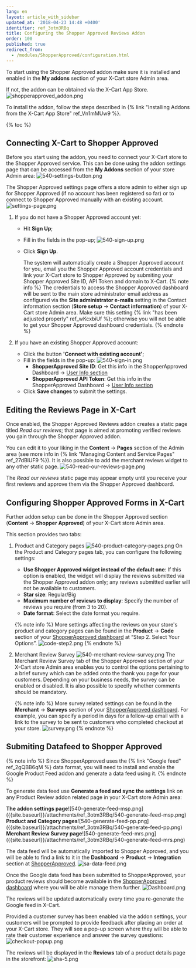 ```yaml
---
lang: en
layout: article_with_sidebar
updated_at: '2018-04-23 14:48 +0400'
identifier: ref_3otm3RBq
title: Configuring the Shopper Approved Reviews Addon
order: 100
published: true
redirect_from:
  - /modules/ShopperApproved/configuration.html
---
```

To start using the Shopper Approved addon make sure it is installed and enabled in the **My addons** section of your X-Cart store Admin area.

If not, the addon can be obtained via the X-Cart App Store.
![shopperapproved_addon.png]({{site.baseurl}}/attachments/ref_3otm3RBq/shopperapproved_addon.png)

To install the addon, follow the steps described in {% link "Installing Addons from the X-Cart App Store" ref_Vn1mMUw9 %}.

{% toc %}

## Connecting X-Cart to Shopper Approved 

Before you start using the addon, you need to connect your X-Cart store to the Shopper Approved service. This can be done using the addon settings page that can be accessed from the **My Addons** section of your store Admin area: 
![540-settings-button.png]({{site.baseurl}}/attachments/ref_3otm3RBq/540-settings-button.png)

The Shopper Approved settings page offers a store admin to either sign up for Shopper Approved (if no account has been registered so far) or to connect to Shopper Approved manually with an existing account.
![settings-page.png]({{site.baseurl}}/attachments/ref_3otm3RBq/settings-page.png)

1. If you do not have a Shopper Approved account yet:
   * Hit **Sign Up**;
   * Fill in the fields in the pop-up;
     ![540-sign-up.png]({{site.baseurl}}/attachments/ref_3otm3RBq/540-sign-up.png)
   * Click **Sign Up**. 
   
     The system will automatically create a Shopper Approved account for you, email you the Shopper Approved account credentials and link your X-Cart store to Shopper Approved by submiting your Shopper Approved Site ID, API Token and domain to X-Cart. 
     {% note info %}
     The credentials to access the Shopper Approved dashboard will be sent to the main store administrator email address as configured via the **Site administrator e-mails** setting in the Contact information section (**Store setup** -> **Contact information**) of your X-Cart store Admin area. Make sure this setting {% link "has been adjusted properly" ref_wKcxbiUf %}; otherwise you will not be able to get your Shopper Approved dashboard credentials.
     {% endnote %}

2. If you have an existing Shopper Approved account:
   * Click the button **'Connect with existing account'**;
   * Fill in the fields in the pop-up: 
     ![540-sign-in.png]({{site.baseurl}}/attachments/ref_3otm3RBq/540-sign-in.png)
     * **ShopperApproved Site ID**: Get this info in the ShopperApproved Dashboard -> [User Info section](https://www.shopperapproved.com/account/dashboard/userinfo/account-settings "Configuring the Shopper Approved") 
     * **ShopperApproved API Token**: Get this info in the ShopperApproved Dashboard -> [User Info section](https://www.shopperapproved.com/account/dashboard/userinfo/account-settings "Configuring the Shopper Approved") 
    * Click **Save changes** to submit the settings.
    
## Editing the Reviews Page in X-Cart

Once enabled, the Shopper Approved Reviews addon creates a static page titled _Read our reviews_; that page is aimed at promoting verified reviews you gain through the Shopper Approved addon. 

You can edit it to your liking in the **Content** -> **Pages** section of the Admin area (see more info in {% link "Managing Content and Service Pages" ref_27dBlUF9 %}). It is also possible to add the merchant reviews widget to any other static page. 
![540-read-our-reviews-page.png]({{site.baseurl}}/attachments/ref_3otm3RBq/540-read-our-reviews-page.png)

The _Read our reviews_ static page may appear empty until you receive your first reviews and approve them via the Shopper Approved dashboard.
     

## Configuring Shopper Approved Forms in X-Cart

Further addon setup can be done in the Shopper Approved section (**Content** -> **Shopper Approved**) of your X-Cart store Admin area.

This section provides two tabs:
1. Product and Category pages 
   ![540-product-category-pages.png]({{site.baseurl}}/attachments/ref_3otm3RBq/540-product-category-pages.png)
   On the Product and Category pages tab, you can configure the following settings:
   * **Use Shopper Approved widget instead of the default one**: If this option is enabled, the widget will display the reviews submitted via the Shopper Approved addon only; any reviews submitted earlier will not be available to customers.
   * **Star size**: Regular/Big
   * **Maximum number of reviews to display**: Specify the number of reviews you require (from 3 to 20).
   * **Date format**: Select the date format you require. 
   
   {% note info %}
   More settings affecting the reviews on your store's product and category pages can be found in the **Product** -> **Code** section of your [ShopperApproved dashboard](https://www.shopperapproved.com/account/product/page-code) at “Step 2. Select Your Options”.
   ![code-step2.png]({{site.baseurl}}/attachments/ref_3otm3RBq/code-step2.png)
   {% endnote %}

2. Merchant Review Survey
   ![540-merchant-review-survey.png]({{site.baseurl}}/attachments/ref_3otm3RBq/540-merchant-review-survey.png)
   The Merchant Review Survey tab of the Shopper Approved section of your X-Cart store Admin area enables you to control the options pertaining to a brief survey which can be added onto the thank you page for your customers. Depending on your business needs, the survey can be enabled or disabled. It is also possible to specify whether comments should be mandatory. 
   
   {% note info %}
   More survey related settings can be found in the **Merchant** -> **Surveys** section of your [ShopperApproved dashboard](https://www.shopperapproved.com/account/merchant/surveys/options).
   For example, you can specify a period in days for a follow-up email with a link to the survey to be sent to customers who completed checkout at your store.
   ![survey.png]({{site.baseurl}}/attachments/ref_3otm3RBq/survey.png)
   {% endnote %}

## Submiting Datafeed to Shopper Approved

{% note info %}
Since ShopperApproved uses the {% link "Google feed" ref_2gQBB6qM %} data format, you will need to install and enable the Google Product Feed addon and generate a data feed using it. 
{% endnote %}

To generate data feed use **Generate a feed and sync the settings** link on any Product Review addon related page in your X-Cart store Admin area:
<div class="ui stackable three column grid">
  <div class="column" markdown="span"><b>The addon settings page</b>![540-generate-feed-msp.png]({{site.baseurl}}/attachments/ref_3otm3RBq/540-generate-feed-msp.png)</div>
  <div class="column" markdown="span"><b>Product and Category pages</b>![540-generate-feed-pp.png]({{site.baseurl}}/attachments/ref_3otm3RBq/540-generate-feed-pp.png)</div>
  <div class="column" markdown="span"><b>Merchant Review Survey page</b>![540-generate-feed-mrs.png]({{site.baseurl}}/attachments/ref_3otm3RBq/540-generate-feed-mrs.png)</div>
</div>

The data feed will be automatically imported to Shopper Approved, and you will be able to find a link to it in the **Dashboard** -> **Product** -> **Integration** section at [ShopperApproved](https://www.shopperapproved.com/account/product/integration "Configuring the Shopper Approved"). 
  ![sa-data-feed.png]({{site.baseurl}}/attachments/ref_3otm3RBq/sa-data-feed.png)

Once the Google data feed has been submitted to ShopperApproved, your product reviews should become available in the [ShopperApproved dashboard](https://www.shopperapproved.com/account/dashboard) where you will be able manage them further.
![Dashboard.png]({{site.baseurl}}/attachments/ref_3otm3RBq/Dashboard.png)

The reviews will be updated automatically every time you re-generate the Google feed in X-Cart.

Provided a customer survey has been enabled via the addon settings, your customers will be prompted to provide feedback after placing an order at your X-Cart store. They will see a pop-up screen where they will be able to rate their customer experience and answer the survey questions:
![checkout-popup.png]({{site.baseurl}}/attachments/ref_3otm3RBq/checkout-popup.png)

The reviews will be displayed in the **Reviews** tab of a product details page in the storefront:
![sha-5.png]({{site.baseurl}}/attachments/ref_3otm3RBq/sha-5.png)

